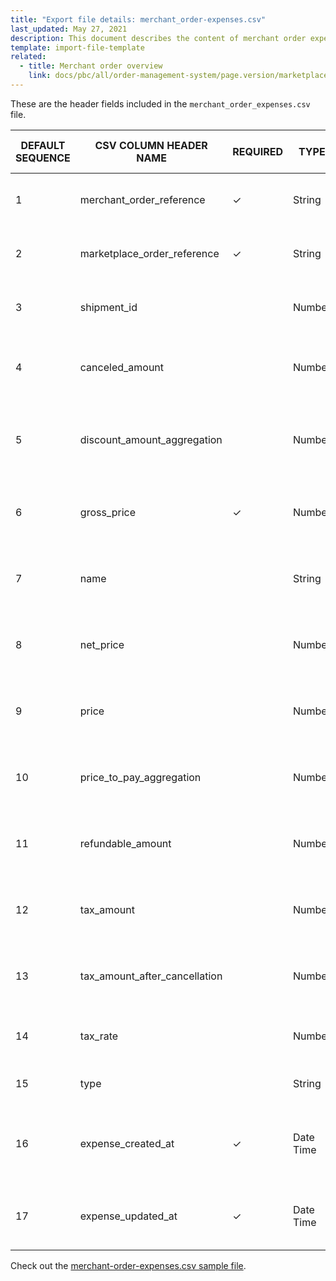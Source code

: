 ```yaml
---
title: "Export file details: merchant_order-expenses.csv"
last_updated: May 27, 2021
description: This document describes the content of merchant order expenses csv file for your Spryker Marketplace project.
template: import-file-template
related:
  - title: Merchant order overview
    link: docs/pbc/all/order-management-system/page.version/marketplace/marketplace-order-management-feature-overview/merchant-order-overview.html
---
```


These are the header fields included in the `merchant_order_expenses.csv` file.

| DEFAULT SEQUENCE | CSV COLUMN HEADER NAME | REQUIRED | TYPE | OTHER REQUIREMENTS / COMMENTS | DESCRIPTION |
|-|-|-|-|-|-|
| 1 | merchant_order_reference | &check; | String | Unique | Merchant order reference identification |
| 2 | marketplace_order_reference | &check; | String | Unique | Marketplace order reference identification. |
| 3 | shipment_id |   | Number |   | Merchant order shipment identification. |
| 4 | canceled_amount |   | Number | Default = 0 | Merchant order expense canceled amount. |
| 5 | discount_amount_aggregation |   | Number | Default = 0 | Merchant order expense discount amount aggregation. |
| 6 | gross_price | &check; | Number | Original value is multiplied by 100 before it's stored in this field. | Merchant order gross price of the expense. |
| 7 | name |   | String | Original value is multiplied by 100 before it's stored in this field. | Merchant order name of the expense. |
| 8 | net_price |   | Number | Original value is multiplied by 100 before it's stored in this field. | Merchant order net price of the expense. |
| 9 | price |   | Number | Original value is multiplied by 100 before it's stored in this field. | Merchant order price of the expense. |
| 10 | price_to_pay_aggregation |   | Number | Original value is multiplied by 100 before it's stored in this field. | Merchant order expense price to pay aggregation. |
| 11 | refundable_amount |   | Number | Original value is multiplied by 100 before it's stored in this field. | Merchant order refundable amount of the expense. |
| 12 | tax_amount |   | Number | Original value is multiplied by 100 before it's stored in this field. | Merchant order tax amount of the expense. |
| 13 | tax_amount_after_cancellation |   | Number | Original value is multiplied by 100 before it's stored in this field. | Merchant order expense tax amount after cancellation. |
| 14 | tax_rate |   | Number |   | Merchant order tax rate of the expense. |
| 15 | type |   | String |   | Merchant order type of expense. |
| 16 | expense_created_at | &check; | Date Time |   | Merchant order timestamp of this sales expense creation. |
| 17 | expense_updated_at | &check; | Date Time |   | Last update date of the merchant order sales expense. |

Check out the [merchant-order-expenses.csv sample file](https://spryker.s3.eu-central-1.amazonaws.com/docs/Developer+Guide/Development+Guide/Data+Export/merchant-order-expenses.csv).
